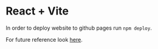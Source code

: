 # React + Vite

In order to deploy website to github pages run `npm deploy`.

For future reference look [here](https://www.youtube.com/watch?v=4G6O0BIoq6M).
